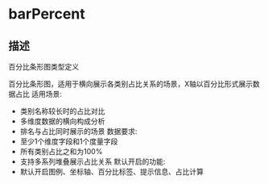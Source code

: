 # barPercent
## 描述
百分比条形图类型定义

百分比条形图，适用于横向展示各类别占比关系的场景，X轴以百分比形式展示数据占比
适用场景:
- 类别名称较长时的占比对比
- 多维度数据的横向构成分析
- 排名与占比同时展示的场景
数据要求:
- 至少1个维度字段和1个度量字段
- 所有类别占比之和为100%
- 支持多系列堆叠展示占比关系
默认开启的功能:
- 默认开启图例、坐标轴、百分比标签、提示信息、占比计算
